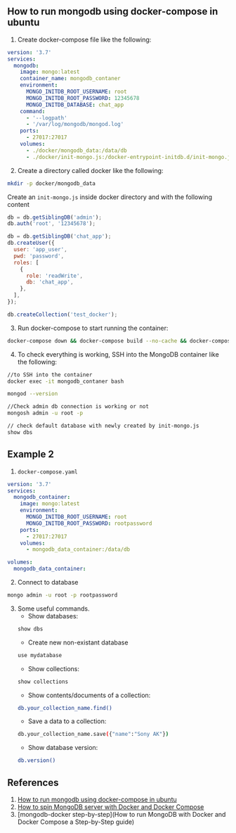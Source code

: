 ## How to run mongodb using docker-compose in ubuntu
1. Create docker-compose file like the following:
```yaml
version: '3.7'
services:
  mongodb:
    image: mongo:latest
    container_name: mongodb_contaner
    environment:
      MONGO_INITDB_ROOT_USERNAME: root
      MONGO_INITDB_ROOT_PASSWORD: 12345678
      MONGO_INITDB_DATABASE: chat_app
    command:
      - '--logpath'
      - '/var/log/mongodb/mongod.log'
    ports:
      - 27017:27017
    volumes:
      - ./docker/mongodb_data:/data/db
      - ./docker/init-mongo.js:/docker-entrypoint-initdb.d/init-mongo.js
```

2. Create a directory called docker like the following:
```bash
mkdir -p docker/mongodb_data
```
Create an `init-mongo.js` inside docker directory and with the following content

```javascript
db = db.getSiblingDB('admin');
db.auth('root', '12345678');

db = db.getSiblingDB('chat_app');
db.createUser({
  user: 'app_user',
  pwd: 'password',
  roles: [
    {
      role: 'readWrite',
      db: 'chat_app',
    },
  ],
});

db.createCollection('test_docker');
```
3. Run docker-compose to start running the container:
```bash
docker-compose down && docker-compose build --no-cache && docker-compose up -d
```
4. To check everything is working, SSH into the MongoDB container like the following:
```bash
//to SSH into the container
docker exec -it mongodb_contaner bash

mongod --version

//Check admin db connection is working or not
mongosh admin -u root -p

// check default database with newly created by init-mongo.js
show dbs
```

## Example 2
1. `docker-compose.yaml`
```yaml
version: '3.7'
services:
  mongodb_container:
    image: mongo:latest
    environment:
      MONGO_INITDB_ROOT_USERNAME: root
      MONGO_INITDB_ROOT_PASSWORD: rootpassword
    ports:
      - 27017:27017
    volumes:
      - mongodb_data_container:/data/db

volumes:
  mongodb_data_container:
```
2. Connect to database
```bash
mongo admin -u root -p rootpassword
```
3. Some useful commands.
    * Show databases:
    ```bash
    show dbs
    ```
    * Create new non-existant database
    ```bash
    use mydatabase
    ```
    * Show collections:
    ```bash
    show collections
    ```
    * Show contents/documents of a collection:
    ```bash
    db.your_collection_name.find()
    ```
    * Save a data to a collection:
    ```bash
    db.your_collection_name.save({"name":"Sony AK"})
    ```
    * Show database version:
    ```bash
    db.version()
    ```

## References
1. [How to run mongodb using docker-compose in ubuntu](https://dev.to/shaikhalamin/how-to-run-mongodb-using-docker-compose-in-ubuntu-14l3)
2. [How to spin MongoDB server with Docker and Docker Compose](https://dev.to/sonyarianto/how-to-spin-mongodb-server-with-docker-and-docker-compose-2lef)
3. [mongodb-docker step-by-step](How to run MongoDB with Docker and Docker Compose a Step-by-Step guide)

